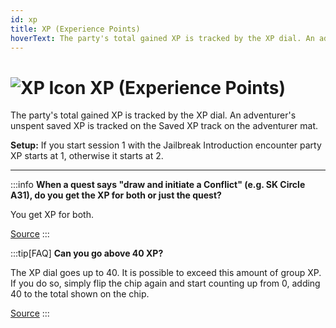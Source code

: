 ```yaml
---
id: xp
title: XP (Experience Points)
hoverText: The party's total gained XP is tracked by the XP dial. An adventurer's unspent saved XP is tracked on the Saved XP track on the adventurer mat.
---
```


# <img src="/icons/xp.svg" alt="XP Icon" /> XP (Experience Points)

The party's total gained XP is tracked by the XP dial. An adventurer's unspent saved XP is tracked on the Saved XP track on the adventurer mat.

**Setup:** If you start session 1 with the Jailbreak Introduction encounter party XP starts at 1, otherwise it starts at 2.

---

:::info
**When a quest says "draw and initiate a Conflict" (e.g. SK Circle A31), do you get the XP for both or just the quest?**

You get XP for both.

<a href="https://discord.com/channels/273472391403798528/1361396124782694450/1387182043573649440" target="_blank">Source</a>
:::

:::tip[FAQ]
**Can you go above 40 XP?**

The XP dial goes up to 40. It is possible to exceed this amount of group XP. If you do so, simply flip the chip again and start counting up from 0, adding 40 to the total shown on the chip.

<a href="https://support.chiptheorygames.com/support/solutions/articles/33000294292" target="_blank">Source</a>
:::

